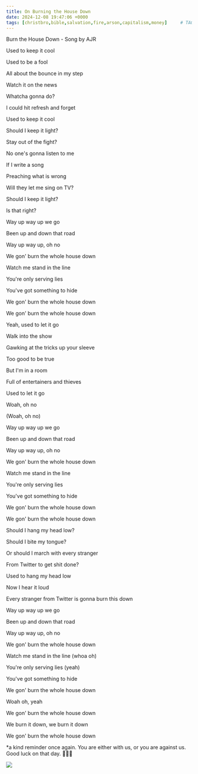 ```yaml
---
title: On Burning the House Down
date: 2024-12-08 19:47:06 +0000
tags: [christbro,bible,salvation,fire,arson,capitalism,money]     # TAG names should always be lowercase
---
```


Burn the House Down - Song by AJR

Used to keep it cool

Used to be a fool

All about the bounce in my step

Watch it on the news

Whatcha gonna do?

I could hit refresh and forget

Used to keep it cool

Should I keep it light?

Stay out of the fight?

No one's gonna listen to me

If I write a song

Preaching what is wrong

Will they let me sing on TV?

Should I keep it light?

Is that right?

Way up way up we go

Been up and down that road

Way up way up, oh no

We gon' burn the whole house down

Watch me stand in the line

You're only serving lies

You've got something to hide

We gon' burn the whole house down

We gon' burn the whole house down

Yeah, used to let it go

Walk into the show

Gawking at the tricks up your sleeve

Too good to be true

But I'm in a room

Full of entertainers and thieves

Used to let it go

Woah, oh no

(Woah, oh no)

Way up way up we go

Been up and down that road

Way up way up, oh no

We gon' burn the whole house down

Watch me stand in the line

You're only serving lies

You've got something to hide

We gon' burn the whole house down

We gon' burn the whole house down

Should I hang my head low?

Should I bite my tongue?

Or should I march with every stranger

From Twitter to get shit done?

Used to hang my head low

Now I hear it loud

Every stranger from Twitter is gonna burn this down

Way up way up we go

Been up and down that road

Way up way up, oh no

We gon' burn the whole house down

Watch me stand in the line (whoa oh)

You're only serving lies (yeah)

You've got something to hide

We gon' burn the whole house down

Woah oh, yeah

We gon' burn the whole house down

We burn it down, we burn it down

We gon' burn the whole house down

*a kind reminder once again. You are either with us, or you are against us. Good luck on that day. 🙏🫶😘

![](/e3c72e55591c4733991e0823a450b48b.jpeg)